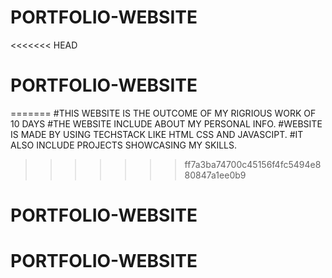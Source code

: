 # PORTFOLIO-WEBSITE
<<<<<<< HEAD
# PORTFOLIO-WEBSITE
=======
#THIS WEBSITE IS THE OUTCOME OF MY RIGRIOUS WORK OF 10 DAYS 
#THE WEBSITE INCLUDE ABOUT MY PERSONAL INFO.
#WEBSITE IS MADE BY USING TECHSTACK LIKE HTML CSS AND JAVASCIPT.
#IT ALSO INCLUDE PROJECTS SHOWCASING MY SKILLS.
>>>>>>> ff7a3ba74700c45156f4fc5494e880847a1ee0b9
# PORTFOLIO-WEBSITE
# PORTFOLIO-WEBSITE
